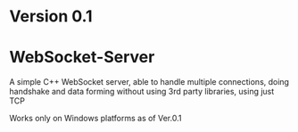 # Version 0.1

# WebSocket-Server
A simple C++ WebSocket server, able to handle multiple connections, doing handshake and data forming without using 3rd party libraries, using just TCP

Works only on Windows platforms as of Ver.0.1
